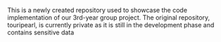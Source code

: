 This is a newly created repository used to showcase the code implementation of our 3rd-year group project. The original repository, touripearl, is currently private as it is still in the development phase and contains sensitive data
